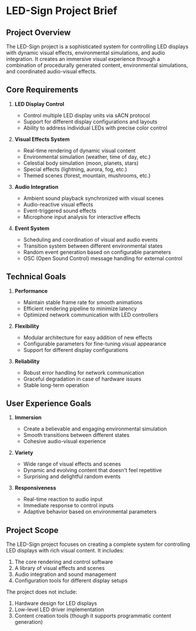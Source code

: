 # LED-Sign Project Brief

## Project Overview

The LED-Sign project is a sophisticated system for controlling LED displays with dynamic visual effects, environmental simulations, and audio integration. It creates an immersive visual experience through a combination of procedurally generated content, environmental simulations, and coordinated audio-visual effects.

## Core Requirements

1. **LED Display Control**
   - Control multiple LED display units via sACN protocol
   - Support for different display configurations and layouts
   - Ability to address individual LEDs with precise color control

2. **Visual Effects System**
   - Real-time rendering of dynamic visual content
   - Environmental simulation (weather, time of day, etc.)
   - Celestial body simulation (moon, planets, stars)
   - Special effects (lightning, aurora, fog, etc.)
   - Themed scenes (forest, mountain, mushrooms, etc.)

3. **Audio Integration**
   - Ambient sound playback synchronized with visual scenes
   - Audio-reactive visual effects
   - Event-triggered sound effects
   - Microphone input analysis for interactive effects

4. **Event System**
   - Scheduling and coordination of visual and audio events
   - Transition system between different environmental states
   - Random event generation based on configurable parameters
   - OSC (Open Sound Control) message handling for external control

## Technical Goals

1. **Performance**
   - Maintain stable frame rate for smooth animations
   - Efficient rendering pipeline to minimize latency
   - Optimized network communication with LED controllers

2. **Flexibility**
   - Modular architecture for easy addition of new effects
   - Configurable parameters for fine-tuning visual appearance
   - Support for different display configurations

3. **Reliability**
   - Robust error handling for network communication
   - Graceful degradation in case of hardware issues
   - Stable long-term operation

## User Experience Goals

1. **Immersion**
   - Create a believable and engaging environmental simulation
   - Smooth transitions between different states
   - Cohesive audio-visual experience

2. **Variety**
   - Wide range of visual effects and scenes
   - Dynamic and evolving content that doesn't feel repetitive
   - Surprising and delightful random events

3. **Responsiveness**
   - Real-time reaction to audio input
   - Immediate response to control inputs
   - Adaptive behavior based on environmental parameters

## Project Scope

The LED-Sign project focuses on creating a complete system for controlling LED displays with rich visual content. It includes:

1. The core rendering and control software
2. A library of visual effects and scenes
3. Audio integration and sound management
4. Configuration tools for different display setups

The project does not include:
1. Hardware design for LED displays
2. Low-level LED driver implementation
3. Content creation tools (though it supports programmatic content generation)
